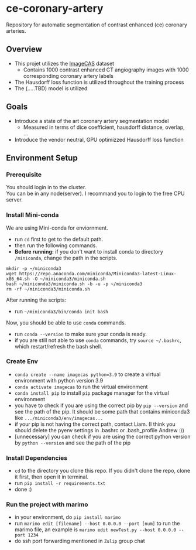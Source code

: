 # ce-coronary-artery
Repository for automatic segmentation of contrast enhanced (ce) coronary arteries.

## Overview
- This projet utilizes the [ImageCAS](https://doi.org/10.1016/j.compmedimag.2023.102287) dataset 
  - Contains 1000 contrast enhanced CT angiography images with 1000 corresponding coronary artery labels
- The Hausdorff loss function is utilized throughout the training process
- The (.....TBD) model is utilized

## Goals
- Introduce a state of the art coronary artery segmentation model
  - Measured in terms of dice coefficient, hausdorff distance, overlap, ...
- Introduce the vendor neutral, GPU optimizzed Hausdorff loss function

## Environment Setup
### Prerequisite
You should login in to the cluster. \
You can be in any node(server). I recommand you to login to the free CPU server.

### Install Mini-conda
We are using Mini-conda for enviornment.
- run `cd` first to get to the default path.
- then run the following commands.
- **Before running:** if you don't want to install conda to directory `/miniconda`, change the path in the scripts.
```
mkdir -p ~/miniconda3
wget https://repo.anaconda.com/miniconda/Miniconda3-latest-Linux-x86_64.sh -O ~/miniconda3/miniconda.sh
bash ~/miniconda3/miniconda.sh -b -u -p ~/miniconda3
rm -rf ~/miniconda3/miniconda.sh
```

After running the scripts:
- run `~/miniconda3/bin/conda init bash` 
  

Now, you should be able to use `conda` commands.
- run `conda --version` to make sure your conda is ready.
- if you are still not able to use `conda` commands, try `source ~/.bashrc`, which restart/refresh the bash shell.

### Create Env
- `conda create --name imagecas python=3.9` to create a virtual environment with python version 3.9
- `conda activate imagecas` to run the virtual environment
- `conda install pip` to install `pip` package manager for the virtual environment
- you have to check if you are using the correct pip by `pip --version` and see the path of the pip. It should be some path that contains miniconda3 like `.../miniconda3/env/imagecas...`
- if your pip is not having the correct path, contact Liam. (I think you should delete the pyenv settings in .bashrc or .bash_profile Andrew :))
- [unnecessary] you can check if you are using the correct python version by `python --version` and see the path of the pip

### Install Dependencies
- `cd` to the directory you clone this repo. If you didn't clone the repo, clone it first, then open it in terminal.
- run `pip install -r requirements.txt`
- done :)

### Run the project with marimo
- in your environment, do `pip install marimo`
- run `marimo edit [filename] --host 0.0.0.0 --port [num]` to run the marimo file, an example is `marimo edit newTest.py --host 0.0.0.0 --port 1234`
- do ssh port forwarding mentioned in `Zulip` group chat

